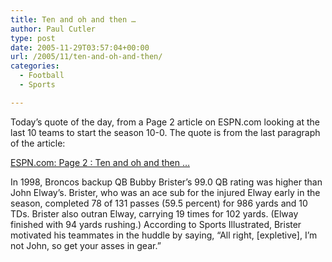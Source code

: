 ```yaml
---
title: Ten and oh and then …
author: Paul Cutler
type: post
date: 2005-11-29T03:57:04+00:00
url: /2005/11/ten-and-oh-and-then/
categories:
  - Football
  - Sports

---
```

Today&#8217;s quote of the day, from a Page 2 article on ESPN.com looking at the last 10 teams to start the season 10-0. The quote is from the last paragraph of the article:

[ESPN.com: Page 2 : Ten and oh and then &#8230;][1]
  
In 1998, Broncos backup QB Bubby Brister&#8217;s 99.0 QB rating was higher than John Elway&#8217;s. Brister, who was an ace sub for the injured Elway early in the season, completed 78 of 131 passes (59.5 percent) for 986 yards and 10 TDs. Brister also outran Elway, carrying 19 times for 102 yards. (Elway finished with 94 yards rushing.) According to Sports Illustrated, Brister motivated his teammates in the huddle by saying, &#8220;All right, [expletive], I&#8217;m not John, so get your asses in gear.&#8221;

 [1]: http://sports.espn.go.com/espn/page2/story?page=merron/051128